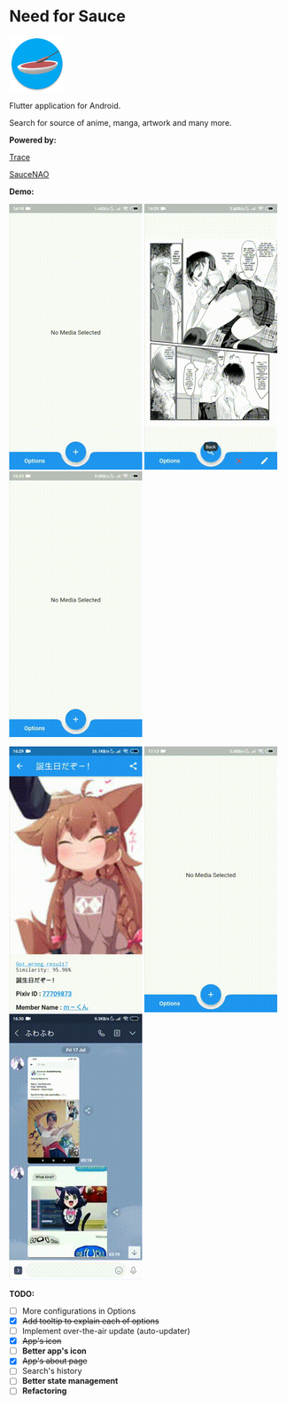 # Need for Sauce

<img src="assets/icon/app_icon_circle.png" alt="Need for Sauce Icon" width="100"/>

Flutter application for Android.

Search for source of anime, manga, artwork and many more.

**Powered by:**

[Trace](https://trace.moe/)

[SauceNAO](https://saucenao.com/)


**Demo:**

![demo1](assets/demos/demo_1.gif)
![demo3](assets/demos/demo_3.gif)
![demo4](assets/demos/demo_4.gif)

![demo5](assets/demos/demo_5.gif)
![demo6](assets/demos/demo_6.gif)
![demo7](assets/demos/demo_7.gif)


**TODO:**

* [ ] More configurations in Options
* [x] ~~Add tooltip to explain each of options~~
* [ ] Implement over-the-air update (auto-updater)
* [x] ~~App's icon~~
* [ ] **Better app's icon**
* [x] ~~App's about page~~
* [ ] Search's history
* [ ] **Better state management**
* [ ] **Refactoring**
